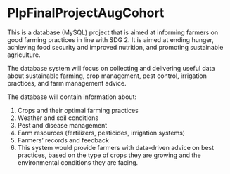 # PlpFinalProjectAugCohort
This is a database (MySQL) project that is aimed at informing farmers on good farming practices in line with SDG 2. It is aimed at ending hunger, achieving food security and improved nutrition, and promoting sustainable agriculture.


The database system will focus on collecting and delivering useful data about sustainable farming, crop management, pest control, irrigation practices, and farm management advice.

The database will contain information about:
1. Crops and their optimal farming practices
2. Weather and soil conditions
3. Pest and disease management
4. Farm resources (fertilizers, pesticides, irrigation systems)
5. Farmers’ records and feedback
6. This system would provide farmers with data-driven advice on best practices, based on the type of crops they are growing and the environmental conditions they are facing.
